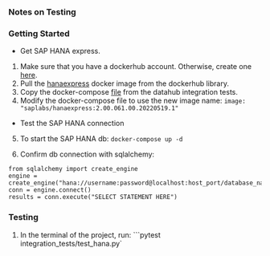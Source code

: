 ### Notes on Testing 

### Getting Started
- Get SAP HANA express.
1. Make sure that you have a dockerhub account. Otherwise, create one [here](https://hub.docker.com/).
2. Pull the [hanaexpress](https://hub.docker.com/r/saplabs/hanaexpress) docker image from the dockerhub library. 
3. Copy the docker-compose [file](https://github.com/datahub-project/datahub/blob/master/metadata-ingestion/tests/integration/hana/docker-compose.yml) from the datahub integration tests. 
4. Modify the docker-compose file to use the new image name: 
```image: "saplabs/hanaexpress:2.00.061.00.20220519.1"```

- Test the SAP HANA connection
5. To start the SAP HANA db: 
```docker-compose up -d```

6. Confirm db connection with sqlalchemy:
```
from sqlalchemy import create_engine
engine = create_engine("hana://username:password@localhost:host_port/database_name")
conn = engine.connect()
results = conn.execute("SELECT STATEMENT HERE")
```

### Testing 
1. In the terminal of the project, run:
```pytest integration_tests/test_hana.py`

